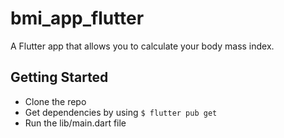 # bmi_app_flutter

A Flutter app that allows you to calculate your body mass index.

## Getting Started

- Clone the repo
- Get dependencies by using 
  `$ flutter pub get`
- Run the lib/main.dart file
